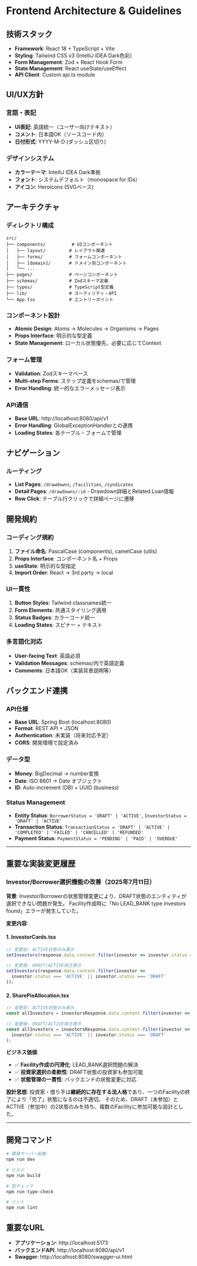 # Frontend Architecture & Guidelines

## 技術スタック
- **Framework**: React 18 + TypeScript + Vite
- **Styling**: Tailwind CSS v3 (IntelliJ IDEA Dark色彩)
- **Form Management**: Zod + React Hook Form
- **State Management**: React useState/useEffect
- **API Client**: Custom api.ts module

## UI/UX方針

### 言語・表記
- **UI表記**: 英語統一（ユーザー向けテキスト）
- **コメント**: 日本語OK（ソースコード内）
- **日付形式**: YYYY-M-D (ダッシュ区切り)

### デザインシステム
- **カラーテーマ**: IntelliJ IDEA Dark準拠
- **フォント**: システムデフォルト（monospace for IDs）
- **アイコン**: Heroicons (SVGベース)

## アーキテクチャ

### ディレクトリ構成
```
src/
├── components/          # UIコンポーネント
│   ├── layout/         # レイアウト関連
│   ├── forms/          # フォームコンポーネント
│   ├── [domain]/       # ドメイン別コンポーネント
│   └── ...
├── pages/              # ページコンポーネント
├── schemas/            # Zodスキーマ定義
├── types/              # TypeScript型定義
├── lib/                # ユーティリティ・API
└── App.tsx             # エントリーポイント
```

### コンポーネント設計
- **Atomic Design**: Atoms → Molecules → Organisms → Pages
- **Props Interface**: 明示的な型定義
- **State Management**: ローカル状態優先、必要に応じてContext

### フォーム管理
- **Validation**: Zodスキーマベース
- **Multi-step Forms**: ステップ定義をschemas/で管理
- **Error Handling**: 統一的なエラーメッセージ表示

### API通信
- **Base URL**: http://localhost:8080/api/v1
- **Error Handling**: GlobalExceptionHandlerとの連携
- **Loading States**: 各テーブル・フォームで管理

## ナビゲーション

### ルーティング
- **List Pages**: `/drawdowns`, `/facilities`, `/syndicates`
- **Detail Pages**: `/drawdowns/:id` - Drawdown詳細とRelated Loan情報
- **Row Click**: テーブル行クリックで詳細ページに遷移

## 開発規約

### コーディング規約
1. **ファイル命名**: PascalCase (components), camelCase (utils)
2. **Props Interface**: コンポーネント名 + Props
3. **useState**: 明示的な型指定
4. **Import Order**: React → 3rd party → local

### UI一貫性
1. **Button Styles**: Tailwind classnames統一
2. **Form Elements**: 共通スタイリング適用
3. **Status Badges**: カラーコード統一
4. **Loading States**: スピナー + テキスト

### 多言語化対応
- **User-facing Text**: 英語必須
- **Validation Messages**: schemas/内で英語定義
- **Comments**: 日本語OK（実装背景説明等）

## バックエンド連携

### API仕様
- **Base URL**: Spring Boot (localhost:8080)
- **Format**: REST API + JSON
- **Authentication**: 未実装（将来対応予定）
- **CORS**: 開発環境で設定済み

### データ型
- **Money**: BigDecimal → number変換
- **Date**: ISO 8601 → Date オブジェクト
- **ID**: Auto-increment (DB) + UUID (business)

### Status Management
- **Entity Status**: `BorrowerStatus = 'DRAFT' | 'ACTIVE'`, `InvestorStatus = 'DRAFT' | 'ACTIVE'`
- **Transaction Status**: `TransactionStatus = 'DRAFT' | 'ACTIVE' | 'COMPLETED' | 'FAILED' | 'CANCELLED' | 'REFUNDED'`
- **Payment Status**: `PaymentStatus = 'PENDING' | 'PAID' | 'OVERDUE'`

---

## 重要な実装変更履歴

### Investor/Borrower選択機能の改善（2025年7月11日）

**背景**: Investor/Borrowerの状態管理変更により、DRAFT状態のエンティティが選択できない問題が発生。
Facility作成時に「No LEAD_BANK type investors found」エラーが発生していた。

**変更内容**:

#### 1. InvestorCards.tsx
```typescript
// 変更前: ACTIVE状態のみ表示
setInvestors(response.data.content.filter(investor => investor.status === 'ACTIVE'));

// 変更後: DRAFT/ACTIVE両方表示
setInvestors(response.data.content.filter(investor => 
  investor.status === 'ACTIVE' || investor.status === 'DRAFT'
));
```

#### 2. SharePieAllocation.tsx  
```typescript
// 変更前: ACTIVE状態のみ表示
const allInvestors = investorsResponse.data.content.filter(investor => investor.status === 'ACTIVE');

// 変更後: DRAFT/ACTIVE両方表示
const allInvestors = investorsResponse.data.content.filter(investor => 
  investor.status === 'ACTIVE' || investor.status === 'DRAFT'
);
```

**ビジネス価値**:
- ✅ **Facility作成の円滑化**: LEAD_BANK選択問題の解決
- ✅ **投資家選択の柔軟性**: DRAFT状態の投資家も参加可能
- ✅ **状態管理の一貫性**: バックエンドの状態変更に対応

**設計思想**:
投資家・借り手は**継続的に存在する法人格**であり、一つのFacilityの終了により「完了」状態になるのは不適切。
そのため、DRAFT（未参加）とACTIVE（参加中）の2状態のみを持ち、複数のFacilityに参加可能な設計とした。

---

## 開発コマンド

```bash
# 開発サーバー起動
npm run dev

# ビルド
npm run build

# 型チェック
npm run type-check

# リント
npm run lint
```

## 重要なURL
- **アプリケーション**: http://localhost:5173
- **バックエンドAPI**: http://localhost:8080/api/v1
- **Swagger**: http://localhost:8080/swagger-ui.html
